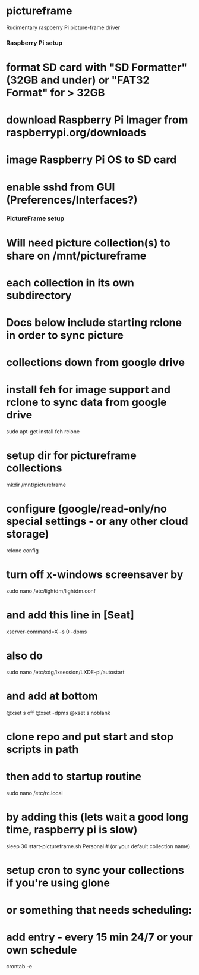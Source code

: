 # pictureframe

Rudimentary raspberry Pi picture-frame driver

### Raspberry Pi setup

# format SD card with "SD Formatter" (32GB and under) or "FAT32 Format" for > 32GB

# download Raspberry Pi Imager from raspberrypi.org/downloads

# image Raspberry Pi OS to SD card

# enable sshd from GUI (Preferences/Interfaces?)





### PictureFrame setup

# Will need picture collection(s) to share on /mnt/pictureframe
# each collection in its own subdirectory

# Docs below include starting rclone in order to sync picture
# collections down from google drive

# install feh for image support and rclone to sync data from google drive
sudo apt-get install feh rclone

# setup dir for pictureframe collections
mkdir /mnt/pictureframe

# configure (google/read-only/no special settings - or any other cloud storage)
rclone config

# turn off x-windows screensaver by
sudo nano /etc/lightdm/lightdm.conf

# and add this line in [Seat]
xserver-command=X -s 0 -dpms

# also do
sudo nano /etc/xdg/lxsession/LXDE-pi/autostart

# and add at bottom
@xset s off
@xset -dpms
@xset s noblank

# clone repo and put start and stop scripts in path

# then add to startup routine
sudo nano /etc/rc.local

# by adding this (lets wait a good long time, raspberry pi is slow)
sleep 30
start-pictureframe.sh Personal # (or your default collection name)

# setup cron to sync your collections if you're using glone
# or something that needs scheduling:
# add entry - every 15 min 24/7 or your own schedule
crontab -e


